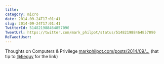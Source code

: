 ```yaml
---
title: 
category: micro
date: 2014-09-24T17:01:41
slug: 2014-09-24T17:01:41
TwitterId: 514821988464857090
TweetUrl: https://twitter.com/mark_philpot/status/514821988464857090
ReTweetUser: 
---
```


Thoughts on Computers &amp; Privilege [markphilpot.com/posts/2014/09/…](http://markphilpot.com/posts/2014/09/24/computer_privilege/) (hat tip to [@tieguy](https://twitter.com/tieguy) for the link)